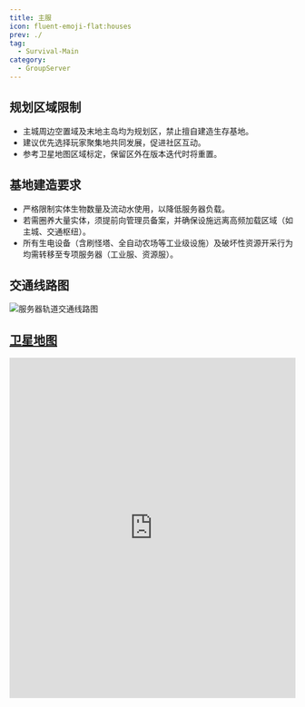 ```yaml
---
title: 主服
icon: fluent-emoji-flat:houses
prev: ./
tag:
  - Survival-Main
category:
  - GroupServer
---
```


## **规划区域限制**

- 主城周边空置域及末地主岛均为规划区，禁止擅自建造生存基地。
- 建议优先选择玩家聚集地共同发展，促进社区互动。
- 参考卫星地图区域标定，保留区外在版本迭代时将重置。

## **基地建造要求**

- 严格限制实体生物数量及流动水使用，以降低服务器负载。
- 若需圈养大量实体，须提前向管理员备案，并确保设施远离高频加载区域（如主城、交通枢纽）。
- 所有生电设备（含刷怪塔、全自动农场等工业级设施）及破坏性资源开采行为均需转移至专项服务器（工业服、资源服）。


## **交通线路图**
![服务器轨道交通线路图](https://cos.npucraft.com/2025/03/12/67d149bc7e989.png)


## **[卫星地图](https://map.npucraft.com/dynmap/)** 
<iframe
src="https://map.npucraft.com/dynmap/"
width="100%"
height="600px"
frameborder="0"
allowfullscreen>
</iframe>